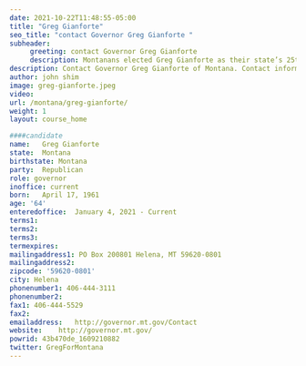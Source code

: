```yaml
---
date: 2021-10-22T11:48:55-05:00
title: "Greg Gianforte"
seo_title: "contact Governor Greg Gianforte "
subheader:
     greeting: contact Governor Greg Gianforte 
     description: Montanans elected Greg Gianforte as their state’s 25th governor on November 3, 2020. Gianforte received more votes than any candidate for governor in Montana history and won with the largest margin for a first-term governor since 1920. Gianforte spent his entire career focusing on creating jobs and opportunities. He founded five different startup companies. He’s worked to improve Montana’s economy through the “Better Montana Jobs” project. He also launched scholarship programs to help low-income students and veterans pursue the education and training they need to start a career in Montana. Married since 1986, Greg and Susan Gianforte raised their four children in Bozeman hunting, fishing, rafting, climbing, skiing and backpacking on Montana’s public lands.
description: Contact Governor Greg Gianforte of Montana. Contact information for Greg Gianforte includes his email address, phone number, and mailing address.
author: john shim
image: greg-gianforte.jpeg
video:
url: /montana/greg-gianforte/
weight: 1
layout: course_home

####candidate
name:	Greg Gianforte
state:	Montana
birthstate: Montana
party:	Republican
role: governor
inoffice: current
born:	April 17, 1961
age: '64'
enteredoffice:	January 4, 2021 - Current
terms1: 
terms2: 
terms3: 
termexpires:	
mailingaddress1: PO Box 200801 Helena, MT 59620-0801
mailingaddress2:
zipcode: '59620-0801'
city: Helena		
phonenumber1: 406-444-3111
phonenumber2:	
fax1: 406-444-5529
fax2: 
emailaddress:	http://governor.mt.gov/Contact
website:	http://governor.mt.gov/
powrid: 43b470de_1609210882
twitter: GregForMontana
---
```




